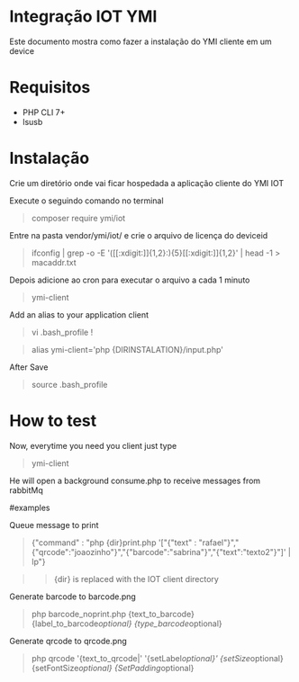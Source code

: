 # Integração IOT YMI

Este documento mostra como fazer a instalação do YMI cliente em um device

# Requisitos

* PHP CLI 7+
* lsusb 

# Instalação

Crie um diretório onde vai ficar hospedada a aplicação cliente do YMI IOT

Execute o seguindo comando no terminal

  > composer require ymi/iot

Entre na pasta vendor/ymi/iot/ e crie o arquivo de licença do deviceid

  > ifconfig  | grep -o -E '([[:xdigit:]]{1,2}:){5}[[:xdigit:]]{1,2}' | head -1 > macaddr.txt

Depois adicione ao cron para executar o arquivo a cada 1 minuto

 > ymi-client

Add an alias to your application client

  > vi .bash_profile !

  > alias ymi-client='php {DIRINSTALATION}/input.php' 

After Save

  > source .bash_profile 
  
# How to test
  
Now, everytime you need you client just type

  > ymi-client
  
He will open a background consume.php to receive messages from rabbitMq

#examples

Queue message to print

> {"command" : "php {dir}print.php '[\"{\"text\" : \"rafael\"}\",\"{\"qrcode\":\"joaozinho\"}\",\"{\"barcode\":\"sabrina\"}\",\"{\"text\":\"texto2\"}\"]' | lp"}

>> {dir} is replaced with the IOT client directory

Generate barcode to barcode.png 

> php barcode_noprint.php {text_to_barcode} {label_to_barcode*optional} {type_barcode*optional}

Generate qrcode to qrcode.png

> php qrcode '{text_to_qrcode|' '{setLabel*optional}' {setSize*optional} {setFontSize*optional} {SetPadding*optional}







